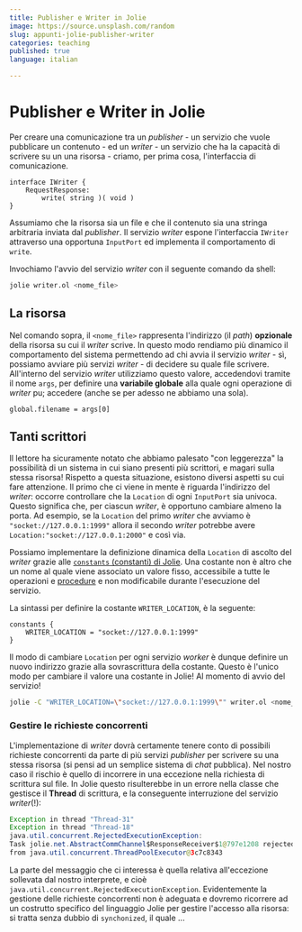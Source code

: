 ```yaml
---
title: Publisher e Writer in Jolie
image: https://source.unsplash.com/random
slug: appunti-jolie-publisher-writer
categories: teaching
published: true
language: italian

---
```


# Publisher e Writer in Jolie

Per creare una comunicazione tra un _publisher_ - un servizio che vuole pubblicare un contenuto - ed un _writer_ - un servizio che ha la capacità di scrivere su un una risorsa - criamo, per prima cosa, l'interfaccia di comunicazione.

```jolie
interface IWriter {
    RequestResponse:
        write( string )( void )
}
```

Assumiamo che la risorsa sia un file e che il contenuto sia una stringa arbitraria inviata dal _publisher_. Il servizio _writer_ espone l'interfaccia `IWriter` attraverso una opportuna `InputPort` ed implementa il comportamento di `write`.

Invochiamo l'avvio del servizio _writer_ con il seguente comando da shell:

```bash
jolie writer.ol <nome_file>
```

## La risorsa

Nel comando sopra, il `<nome_file>` rappresenta l'indirizzo (il _path_) **opzionale** della risorsa su cui il _writer_ scrive. In questo modo rendiamo più dinamico il comportamento del sistema permettendo ad chi avvia il servizio _writer_ - sì, possiamo avviare più servizi _writer_ - di decidere su quale file scrivere.
All'interno del servizio _writer_ utilizziamo questo valore, accedendovi tramite il nome `args`, per definire una **variabile globale** alla quale ogni operazione di _writer_ pu; accedere (anche se per adesso ne abbiamo una sola).

```jolie
global.filename = args[0]
```

## Tanti scrittori

Il lettore ha sicuramente notato che abbiamo palesato "con leggerezza" la possibilità di un sistema in cui siano presenti più scrittori, e magari sulla stessa risorsa! 
Rispetto a questa situazione, esistono diversi  aspetti su cui fare attenzione. 
Il primo che ci viene in mente è riguarda l'indirizzo del _writer_: occorre controllare che la `Location` di ogni `InputPort` sia univoca. 
Questo significa che, per ciascun _writer_, è opportuno cambiare almeno la porta. Ad esempio, se la `Location` del primo _writer_ che avviamo è `"socket://127.0.0.1:1999"` allora il secondo _writer_ potrebbe avere `Location:"socket://127.0.0.1:2000"` e così via.

Possiamo implementare la definizione dinamica della `Location` di ascolto del _writer_ grazie alle [`constants` (constanti) di Jolie](https://jolielang.gitbook.io/docs/language-tools-and-standard-library/basics/constants).
Una costante non è altro che un nome al quale viene associato un valore fisso, accessibile a tutte le operazioni e [procedure](https://jolielang.gitbook.io/docs/language-tools-and-standard-library/basics/define) e non modificabile durante l'esecuzione del servizio.

La sintassi per definire la costante `WRITER_LOCATION`, è la seguente:

```jolie
constants {
    WRITER_LOCATION = "socket://127.0.0.1:1999"
}
```

Il modo di cambiare `Location` per ogni servizio _worker_ è dunque definire un nuovo indirizzo grazie alla sovrascrittura della costante. Questo è l'unico modo per cambiare il valore una costante in Jolie! Al momento di avvio del servizio!

```bash
jolie -C "WRITER_LOCATION=\"socket://127.0.0.1:1999\"" writer.ol <nome_file>
```

### Gestire le richieste concorrenti

L'implementazione di _writer_ dovrà certamente tenere conto di possibili richieste concorrenti da parte di più servizi _publisher_ per scrivere su una stessa risorsa (si pensi ad un semplice sistema di _chat_ pubblica).
Nel nostro caso il rischio è quello di incorrere in una eccezione nella richiesta di scrittura sul file. In Jolie questo risulterebbe in un errore nella classe che gestisce il **Thread** di scrittura, e la conseguente interruzione del servizio _writer_(!):

```java
Exception in thread "Thread-31" 
Exception in thread "Thread-18" 
java.util.concurrent.RejectedExecutionException: 
Task jolie.net.AbstractCommChannel$ResponseReceiver$1@797e1208 rejected 
from java.util.concurrent.ThreadPoolExecutor@3c7c8343
```

La parte del messaggio che ci interessa è quella relativa all'eccezione sollevata dal nostro interprete, e cioè `java.util.concurrent.RejectedExecutionException`. Evidentemente la gestione delle richieste concorrenti non è adeguata e dovremo ricorrere ad un costrutto specifico del linguaggio Jolie per gestire l'accesso alla risorsa: si tratta senza dubbio di `synchonized`, il quale ...

